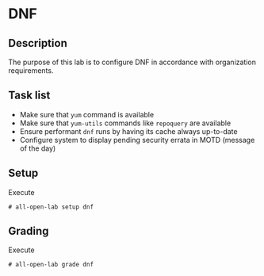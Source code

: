 # DNF

## Description
The purpose of this lab is to configure DNF in accordance with organization requirements.

## Task list
* Make sure that `yum` command is available
* Make sure that `yum-utils` commands like `repoquery` are available
* Ensure performant `dnf` runs by having its cache always up-to-date
* Configure system to display pending security errata in MOTD (message of the day)

## Setup
Execute
```console
# all-open-lab setup dnf
```

## Grading
Execute
```console
# all-open-lab grade dnf
```